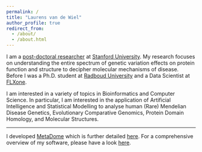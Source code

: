 ```yaml
---
permalink: /
title: "Laurens van de Wiel"
author_profile: true
redirect_from: 
  - /about/
  - /about.html
---
```


I am a [post-doctoral researcher](https://profiles.stanford.edu/lvdwiel) at [Stanford University](https://www.stanford.edu/). My research focuses on understanding the entire spectrum of genetic variation effects on protein function and structure to decipher molecular mechanisms of disease. Before I was a Ph.D. student at [Radboud University](https://www.ru.nl/english/) and a Data Scientist at [FLXone](https://www.linkedin.com/company/flxone/).

I am interested in a variety of topics in Bioinformatics and Computer Science. In particular, I am interested in the application of Artificial Intelligence and Statistical Modelling to analyse human (Rare) Mendelian Disease Genetics, Evolutionary Comparative Genomics, Protein Domain Homology, and Molecular Structures. 

------
I developed [MetaDome](https://www.metadome.app) which is further detailed [here](/software/metadome). For a comprehensive overview of my software, please have a look [here](/software).
